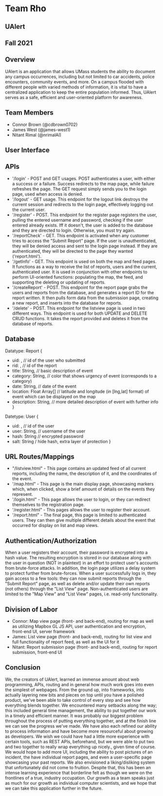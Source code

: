 # Team Rho
## UAlert
## Fall 2021

## Overview

UAlert is an application that allows UMass students the ability to document any campus occurrences, including but not limited to car accidents, police encounters, community events, and more. On a campus flooded with different people with varied methods of information, it is vital to have a centralized application to keep the entire population informed. Thus, UAlert serves as a safe, efficient and user-oriented platform for awareness.

## Team Members

* Connor Brown (@cdbrown0702)
* James West (@james-west1)
* Nitant Rimal (@nrimalAI)

## User Interface

## APIs

* '/login' - POST and GET usages. POST authenticates a user, with either a success or a failure. Success redirects to the map page, while failure refreshes the page. The GET request simply sends you to the login page, used when access is denied.
* '/logout' - GET usage. This endpoint for the logout link destroys the current session and redirects to the login page, effectively logging out the current user.
* '/register' - POST. This endpoint for the register page registers the user, pulling the entered username and password, checking if the user entered already exists. Iff it doesn't, the user is added to the database and they are directed to login. Otherwise, you must try again.
* '/reportCheck' - GET. This endpoint is activated when any customer tries to access the "Submit Report" page. If the user is unauthenticated, they will be denied access and sent to the login page instead. If they are authenticated, they will be directed to the page they wanted ('report.html').
* '/getInfo' - GET. This endpoint is used on both the map and feed pages. It functions as a way to receive the list of reports, users and the current, authenticated user. It is used in conjunction with other endpoints to perform UI-oriented functions: populating the map, the feed, and supporting the deleting or updating of reports.
* '/createReport' - POST. This endpoint for the report page grabs the users and reports from the database, and generates a report ID for the report written. It then pulls form data from the submission page, creating a new report, and inserts into the database for reports.
* '/delete' - POST. This endpoint for the listview page is used in two different ways. This endpoint is used for both UPDATE and DELETE CRUD functions. It takes the report provided and deletes it from the database of reports.

## Database
Datatype: Report
{  
  + uid: <ObjectId1>, // id of the user who submitted
  + rid: <ObjectId2>, // id of the report
  + title: String, // basic description of event 
  + category: String, // color that shows urgency of event (corresponds to a category)    
  + date: String, // date of the event
  + location: Float Array[] // latitude and longitude (in [lng,lat] format) of event which can be displayed on the map 
  + description: String, // more detailed description of event with further info  
}

Datetype: User
{
  + uid: <ObjectId1>, // id of the user
  + user: String, // username of the user
  + hash: String // encrypted password
  + salt: String / hide hash, extra layer of protection
}


## URL Routes/Mappings

* "/listview.html" - This page contains an updated feed of all current reports, including the name, the description of it, and the coordinates of the event.
* '/map.html" - This page is the main display page, showcasing markers which, when clicked, show a brief amount of details on the events they represent. 
* '/login.html" - This page allows the user to login, or they can redirect themselves to the registration page.
* '/register.html" - This pages allows the user to register their account.
* '/report.html" - The final page, this page is limited to authenticated users. They can then give multiple different details about the event that occurred for display on list and map views.

## Authentication/Authorization

When a user registers their account, their password is encrypted into a hash value. The resulting encryption is stored in our database along with the user in question (NOT in plaintext) in an effort to protect user's accounts from brute-force attacks. In addition, the login page utilizes a delay system to protect further from brute-forces. When a user successfully logs in, they gain access to a few tools: they can now submit reports through the "Submit Report" page, as well as delete and/or update their own reports (not others) through the "List View" page. Non-authenticated users are limited to the "Map View" and "List View" pages, i.e. read-only functionality.

## Division of Labor

* Connor: Map view page (front- and back-end), routing for map as well as utilizing Mapbox GL JS API, user authentication and encryption, front-end UI, server framework
* James: List view page (front- and back-end), routing for list view and full functionality of report feed, as well as the UI for it
* Nitant: Report submission page (front- and back-end), routing for report submission, front-end UI

## Conclusion

We, the creators of UAlert, learned an immense amount about web programming, APIs, routing and in general how much work goes into even the simplest of webpages. From the ground up, into frameworks, into actually layering new bits and pieces on top until you have a polished product, we've been able to take control of every step and see how everything blends together. We encountered many setbacks along the way; this included general time management, the ability to put together our work in a timely and efficient manner. It was probably our biggest problem throughout the process of putting everything together, and at the finish line we can see the progress we've made. We have also each refined our ability to process information and have become more resourceful about growing as developers. We wish we could have had a little more experience with certain tools, such as REST APIs, beforehand, but we were able to put two and two together to really wrap everything up nicely., given time of course. We would hope to add more UI, including the ability to post pictures of an incident, the have individual report pages, and even a user-specific page showcasing your past reports. We also envisioned a liking/disliking system that unfortunately did not come to fruition. Despite that, this has been an intense learning experience that borderline felt as though we were on the frontlines of a true, industry occupation. Our growth as a team speaks just as much for our growth as individual computer scientists, and we hope that we can take this application further in the future.
